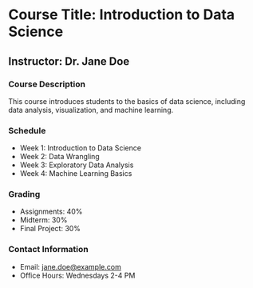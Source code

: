 # Course Title: Introduction to Data Science

## Instructor: Dr. Jane Doe

### Course Description
This course introduces students to the basics of data science, including data analysis, visualization, and machine learning.

### Schedule
- Week 1: Introduction to Data Science
- Week 2: Data Wrangling
- Week 3: Exploratory Data Analysis
- Week 4: Machine Learning Basics

### Grading
- Assignments: 40%
- Midterm: 30%
- Final Project: 30%

### Contact Information
- Email: jane.doe@example.com
- Office Hours: Wednesdays 2-4 PM
